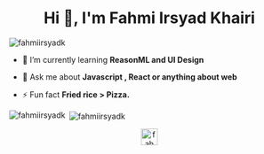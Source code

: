 <h1 align="center">Hi 👋, I'm Fahmi Irsyad Khairi</h1>
<p align="left"> <img src="https://komarev.com/ghpvc/?username=fahmiirsyadk" alt="fahmiirsyadk" /> </p>

- 🌱 I’m currently learning **ReasonML and UI Design**

- 💬 Ask me about **Javascript , React or anything about web**

- ⚡ Fun fact **Fried rice > Pizza.**

<p align="left"><img align="left" src="https://github-readme-stats.vercel.app/api/top-langs/?username=fahmiirsyadk&layout=compact&hide=html" alt="fahmiirsyadk" /></p>

<p>&nbsp;<img align="center" src="https://github-readme-stats.vercel.app/api?username=fahmiirsyadk&show_icons=true&count_private=true" alt="fahmiirsyadk" /></p>

<p align="center">
<a href="https://twitter.com/fahmiirsyadk" target="blank"><img align="center" src="https://cdn.jsdelivr.net/npm/simple-icons@3.0.1/icons/twitter.svg" alt="fahmiirsyadk" height="30" width="30" /></a>
</p>
